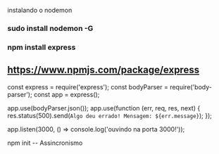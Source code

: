 instalando o nodemon
### sudo install nodemon -G

### npm install express
## https://www.npmjs.com/package/express

const express = require('express');
const bodyParser = require('body-parser');
const app = express();

app.use(bodyParser.json());
app.use(function (err, req, res, next) {
  res.status(500).send(`Algo deu errado! Mensagem: ${err.message}`);
});

app.listen(3000, () => console.log('ouvindo na porta 3000!'));

npm init --
Assincronismo
